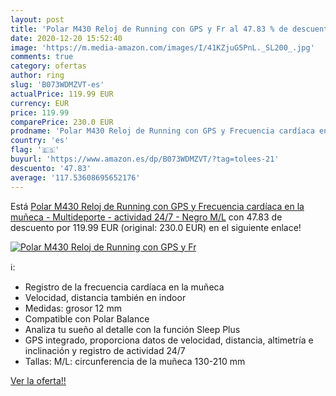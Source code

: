 ```yaml
---
layout: post
title: 'Polar M430 Reloj de Running con GPS y Fr al 47.83 % de descuento'
date: 2020-12-20 15:52:40
image: 'https://m.media-amazon.com/images/I/41KZjuG5PnL._SL200_.jpg'
comments: true
category: ofertas
author: ring
slug: 'B073WDMZVT-es'
actualPrice: 119.99 EUR
currency: EUR
price: 119.99
comparePrice: 230.0 EUR
prodname: 'Polar M430 Reloj de Running con GPS y Frecuencia cardíaca en la muñeca - Multideporte - actividad 24/7 - Negro  M/L'
country: 'es'
flag: '🇪🇸'
buyurl: 'https://www.amazon.es/dp/B073WDMZVT/?tag=tolees-21'
descuento: '47.83'
average: '117.53608695652176'
---
```


Está [Polar M430 Reloj de Running con GPS y Frecuencia cardíaca en la muñeca - Multideporte - actividad 24/7 - Negro  M/L](https://www.amazon.es/dp/B073WDMZVT/?tag=tolees-21) con 47.83 de descuento por 119.99 EUR (original: 230.0 EUR) en el siguiente enlace!

[![Polar M430 Reloj de Running con GPS y Fr](https://m.media-amazon.com/images/I/41KZjuG5PnL._SL200_.jpg)](https://www.amazon.es/dp/B073WDMZVT/?tag=tolees-21)

ℹ️:

- Registro de la frecuencia cardíaca en la muñeca
- Velocidad, distancia también en indoor
- Medidas: grosor 12 mm
- Compatible con Polar Balance
- Analiza tu sueño al detalle con la función Sleep Plus
- GPS integrado, proporciona datos de velocidad, distancia, altimetría e inclinación y registro de actividad 24/7
- Tallas: M/L: circunferencia de la muñeca 130-210 mm

[Ver la oferta!!](https://www.amazon.es/dp/B073WDMZVT/?tag=tolees-21)
